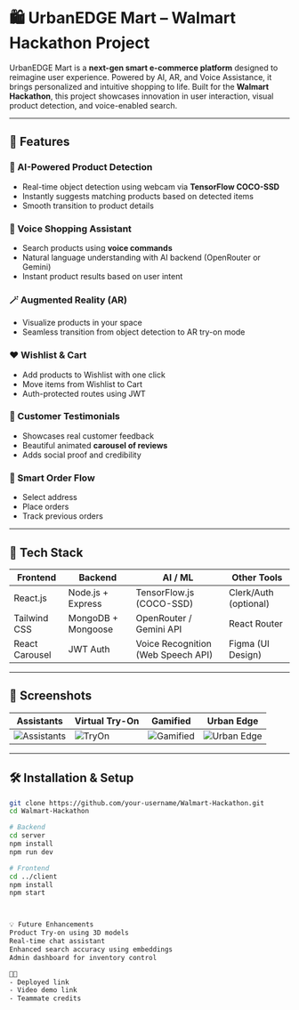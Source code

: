 

# 🛍️ UrbanEDGE Mart – Walmart Hackathon Project

UrbanEDGE Mart is a **next-gen smart e-commerce platform** designed to reimagine user experience. Powered by AI, AR, and Voice Assistance, it brings personalized and intuitive shopping to life. Built for the **Walmart Hackathon**, this project showcases innovation in user interaction, visual product detection, and voice-enabled search.

---

## 🚀 Features

### 🤖 AI-Powered Product Detection
- Real-time object detection using webcam via **TensorFlow COCO-SSD**
- Instantly suggests matching products based on detected items
- Smooth transition to product details

### 🧠 Voice Shopping Assistant
- Search products using **voice commands**
- Natural language understanding with AI backend (OpenRouter or Gemini)
- Instant product results based on user intent

### 🪄 Augmented Reality (AR)
- Visualize products in your space
- Seamless transition from object detection to AR try-on mode

### ❤️ Wishlist & Cart
- Add products to Wishlist with one click
- Move items from Wishlist to Cart
- Auth-protected routes using JWT

### 📝 Customer Testimonials
- Showcases real customer feedback
- Beautiful animated **carousel of reviews**
- Adds social proof and credibility

### 🧾 Smart Order Flow
- Select address
- Place orders
- Track previous orders

---

## 🧰 Tech Stack

| Frontend        | Backend         | AI / ML               | Other Tools        |
|-----------------|------------------|------------------------|--------------------|
| React.js        | Node.js + Express| TensorFlow.js (COCO-SSD)| Clerk/Auth (optional) |
| Tailwind CSS    | MongoDB + Mongoose | OpenRouter / Gemini API| React Router       |
| React Carousel  | JWT Auth         | Voice Recognition (Web Speech API) | Figma (UI Design) |

---

## 📸 Screenshots
| Assistants | Virtual Try-On | Gamified | Urban Edge |
|------------|----------------|----------|------------|
| ![Assistants](./public/screenshots/aiAssistants.png) | ![TryOn](./public/screenshots/virtualTryOn.png) | ![Gamified](./public/screenshots/gamified.png) | ![Urban Edge](./public/screenshots/urbanEdge.png) |

---

## 🛠️ Installation & Setup

```bash
git clone https://github.com/your-username/Walmart-Hackathon.git
cd Walmart-Hackathon

# Backend
cd server
npm install
npm run dev

# Frontend
cd ../client
npm install
npm start



💡 Future Enhancements
Product Try-on using 3D models
Real-time chat assistant
Enhanced search accuracy using embeddings
Admin dashboard for inventory control

👨‍💻
- Deployed link
- Video demo link
- Teammate credits 


